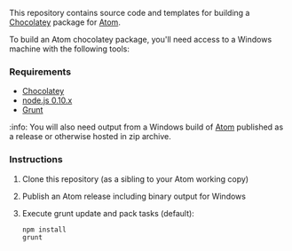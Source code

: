 This repository contains source code and templates for building a [Chocolatey](http://chocolatey.org) package for [Atom](http://atom.io).

To build an Atom chocolatey package, you'll need access to a Windows machine with the following tools:

### Requirements
+ [Chocolatey](http://chocolatey.org/)
+ [node.js 0.10.x](http://nodejs.org/)
+ [Grunt](http://gruntjs.com/)

:info: You will also need output from a Windows build of [Atom](http://github.com/atom/atom) published as a release or otherwise hosted in zip archive.

### Instructions
1. Clone this repository (as a sibling to your Atom working copy)
1. Publish an Atom release including binary output for Windows
1. Execute grunt update and pack tasks (default):

    ````bash
    npm install
    grunt
    ````
